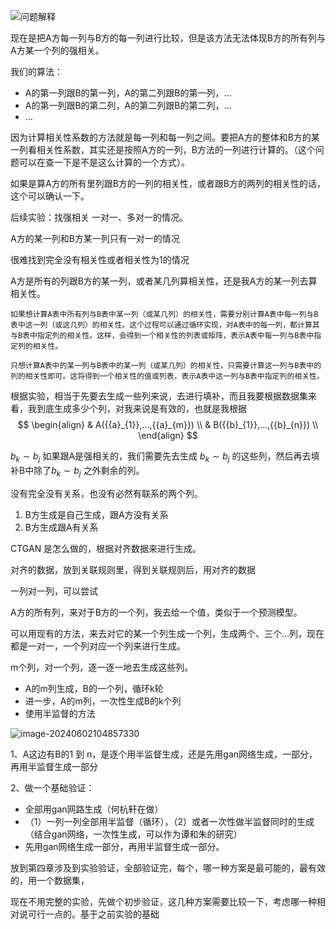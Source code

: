 ![问题解释](../../../../Typora/images/问题解释-17172930887431.png)

现在是把A方每一列与B方的每一列进行比较，但是该方法无法体现B方的所有列与A方某一个列的强相关。

我们的算法：

- A的第一列跟B的第一列，A的第二列跟B的第一列，...
- A的第一列跟B的第二列，A的第二列跟B的第二列，...
- ...

因为计算相关性系数的方法就是每一列和每一列之间。要把A方的整体和B方的某一列看相关性系数，其实还是按照A方的一列，B方法的一列进行计算的。（这个问题可以在查一下是不是这么计算的一个方式）。

如果是算A方的所有里列跟B方的一列的相关性，或者跟B方的两列的相关性的话，这个可以确认一下。

后续实验：找强相关 一对一、多对一的情况。

A方的某一列和B方某一列只有一对一的情况

很难找到完全没有相关性或者相关性为1的情况

A方是所有的列跟B方的某一列，或者某几列算相关性，还是我A方的某一列去算相关性。

```
如果想计算A表中所有列与B表中某一列（或某几列）的相关性，需要分别计算A表中每一列与B表中这一列（或这几列）的相关性。这个过程可以通过循环实现，对A表中的每一列，都计算其与B表中指定列的相关性。这样，会得到一个相关性的列表或矩阵，表示A表中每一列与B表中指定列的相关性。

只想计算A表中的某一列与B表中的某一列（或某几列）的相关性，只需要计算这一列与B表中的列的相关性即可。这将得到一个相关性的值或列表，表示A表中这一列与B表中指定列的相关性。
```

 根据实验，相当于先要去生成一些列来说，去进行填补，而且我要根据数据集来看，我到底生成多少个列，对我来说是有效的，也就是我根据
$$
\begin{align}
  & A({{a}_{1}},...,{{a}_{m}}) \\ 
 & B({{b}_{1}},...,{{b}_{n}}) \\ 
\end{align}
$$


${{b}_{k}}\sim{{b}_{j}}$ 如果跟A是强相关的，我们需要先去生成 ${{b}_{k}}\sim{{b}_{j}}$ 的这些列，然后再去填补B中除了${{b}_{k}}\sim{{b}_{j}}$ 之外剩余的列。

没有完全没有关系，也没有必然有联系的两个列。

1. B方生成是自己生成，跟A方没有关系
2. B方生成跟A有关系

CTGAN 是怎么做的，根据对齐数据来进行生成。

对齐的数据，放到关联规则里，得到关联规则后，用对齐的数据

一列对一列，可以尝试



A方的所有列，来对于B方的一个列，我去给一个值，类似于一个预测模型。



可以用现有的方法，来去对它的某一个列生成一个列，生成两个、三个...列，现在都是一对一，一个列对应一个列来进行生成。

m个列，对一个列，逐一逐一地去生成这些列。

- A的m列生成，B的一个列，循环k轮
- 进一步，A的m列，一次性生成B的k个列
- 使用半监督的方法



![image-20240602104857330](../../../../Typora/images/image-20240602104857330.png)

1、A这边有B的1 到 n，是逐个用半监督生成，还是先用gan网络生成，一部分，再用半监督生成一部分

2、做一个基础验证：

- 全部用gan网路生成（何杭轩在做）
- （1）一列一列全部用半监督（循环），（2）或者一次性做半监督同时的生成（结合gan网络，一次性生成，可以作为谭和朱的研究）
- 先用gan网络生成一部分，再用半监督生成一部分。

放到第四章涉及到实验验证，全部验证完，每个，哪一种方案是最可能的，最有效的，用一个数据集，

现在不用完整的实验，先做个初步验证，这几种方案需要比较一下，考虑哪一种相对说可行一点的。基于之前实验的基础
